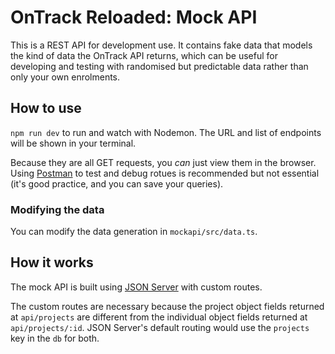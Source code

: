 # OnTrack Reloaded: Mock API

This is a REST API for development use. It contains fake data that models the kind of data the OnTrack API returns, which can be useful for developing and testing with randomised but predictable data rather than only your own enrolments.

## How to use

`npm run dev` to run and watch with Nodemon. The URL and list of endpoints will be shown in your terminal.

Because they are all GET requests, you _can_ just view them in the browser. Using [Postman](https://www.postman.com/api-platform/api-client/) to test and debug rotues is recommended but not essential (it's good practice, and you can save your queries).

### Modifying the data

You can modify the data generation in `mockapi/src/data.ts`.

## How it works

The mock API is built using [JSON Server](https://github.com/typicode/json-server) with custom routes.

The custom routes are necessary because the project object fields returned at `api/projects` are different from the individual object fields returned at `api/projects/:id`. JSON Server's default routing would use the `projects` key in the `db` for both. 

